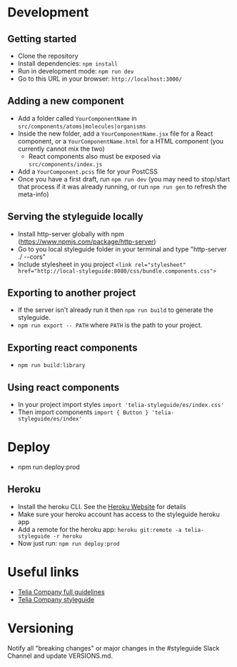 # Development

## Getting started

- Clone the repository
- Install dependencies: `npm install`
- Run in development mode: `npm run dev`
- Go to this URL in your browser: `http://localhost:3000/`

## Adding a new component

- Add a folder called `YourComponentName` in `src/components/atoms|molecules|organisms`
- Inside the new folder, add a `YourComponentName.jsx` file for a React component, or a `YourComponentName.html` for a HTML component (you currently cannot mix the two)
  - React components also must be exposed via `src/components/index.js`
- Add a `YourComponent.pcss` file for your PostCSS
- Once you have a first draft, run `npm run dev` (you may need to stop/start that process if it was already running, or run `npm run gen` to refresh the meta-info)

## Serving the styleguide locally

- Install http-server globally with npm (https://www.npmjs.com/package/http-server)
- Go to you local styleguide folder in your terminal and type "http-server ./ --cors"
- Include stylesheet in you project `<link rel="stylesheet" href="http://local-styleguide:8080/css/bundle.components.css">`

## Exporting to another project

- If the server isn't already run it then `npm run build` to generate the styleguide.
- `npm run export -- PATH` where `PATH` is the path to your project.

## Exporting react components
- `npm run build:library`

## Using react components
- In your project import styles `import 'telia-styleguide/es/index.css'`
- Then import components `import { Button } 'telia-styleguide/es/index'`

# Deploy
- npm run deploy:prod

## Heroku

- Install the heroku CLI. See the [Heroku Website](https://devcenter.heroku.com/articles/heroku-cli#download-and-install) for details
- Make sure your heroku account has access to the styleguide heroku app
- Add a remote for the heroku app: `heroku git:remote -a telia-styleguide -r heroku`
- Now just run: `npm run deploy:prod`

# Useful links

- [Telia Company full guidelines](http://brandhub.teliacompany.com/)
- [Telia Company styleguide](http://digitalstyle.teliacompany.com/)

# Versioning

Notify all "breaking changes" or major changes in the #styleguide Slack Channel and update VERSIONS.md.
